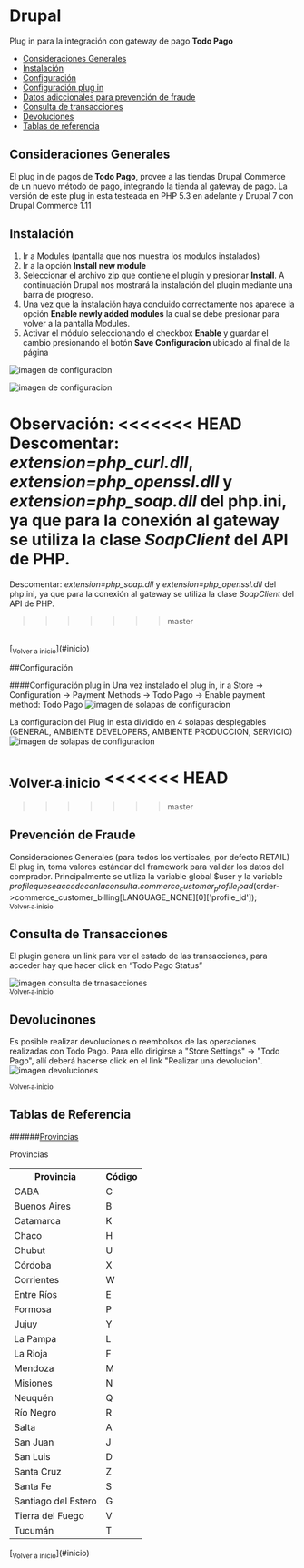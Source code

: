 <a name="inicio"></a>
Drupal
============

Plug in para la integración con gateway de pago <strong>Todo Pago</strong>
- [Consideraciones Generales](#consideracionesgenerales)
- [Instalación](#instalacion)
- [Configuración](#configuracion)
 - [Configuración plug in](#confplugin)
- [Datos adiccionales para prevención de fraude](#cybersource) 
- [Consulta de transacciones](#constrans)
- [Devoluciones](#devoluciones)
- [Tablas de referencia](#tablas)

[](#consideracionesgenerales)
## Consideraciones Generales
El plug in de pagos de <strong>Todo Pago</strong>, provee a las tiendas Drupal Commerce de un nuevo m&eacute;todo de pago, integrando la tienda al gateway de pago. La versión de este plug in esta testeada en PHP 5.3 en adelante y Drupal 7 con Drupal Commerce  1.11

<a name="instalacion"></a>
## Instalación
1. Ir a Modules (pantalla que nos muestra los modulos instalados)
2.	Ir a la opción <strong>Install new module</strong>
3.	Seleccionar el archivo zip que contiene el plugin y presionar <strong>Install</strong>. A continuación Drupal nos mostrará la instalación del plugin mediante una barra de progreso.
4.	Una vez que la instalación haya concluido correctamente nos aparece la opción <strong>Enable newly added modules</strong> la cual se debe presionar para volver a la pantalla Modules.
5.	Activar el módulo seleccionando el checkbox <strong>Enable</strong> y guardar el cambio presionando el botón <strong>Save Configuracion</strong> ubicado al final de la página

![imagen de configuracion](https://raw.githubusercontent.com/TodoPago/imagenes/master/drupalcommerce/1-instalacion.png)

![imagen de configuracion](https://raw.githubusercontent.com/TodoPago/imagenes/master/drupalcommerce/2-activacion.PNG)

Observaci&oacute;n:
<<<<<<< HEAD
Descomentar: <em>extension=php_curl.dll</em>, <em>extension=php_openssl.dll</em> y <em>extension=php_soap.dll</em> del php.ini, ya que para la conexión al gateway se utiliza la clase <em>SoapClient</em> del API de PHP.
=======
Descomentar: <em>extension=php_soap.dll</em> y <em>extension=php_openssl.dll</em> del php.ini, ya que para la conexión al gateway se utiliza la clase <em>SoapClient</em> del API de PHP.
>>>>>>> master
<br />
[<sub>Volver a inicio</sub>](#inicio)

<a name="configuracion"></a>
##Configuración

<a name="confplugin"></a>
####Configuración plug in
Una vez instalado el plug in, ir a Store -> Configuration -> Payment Methods -> Todo Pago -> Enable payment method: Todo Pago ![imagen de solapas de configuracion](https://raw.githubusercontent.com/TodoPago/imagenes/master/drupalcommerce/3-configuracion.png)

La configuracion del Plug in esta dividido en 4 solapas desplegables (GENERAL, AMBIENTE DEVELOPERS, AMBIENTE PRODUCCION, SERVICIO) 
![imagen de solapas de configuracion](https://raw.githubusercontent.com/TodoPago/imagenes/master/drupalcommerce/4-solapas.png)
<br />

[<sub>Volver a inicio</sub>](#inicio)
<<<<<<< HEAD
=======
<a name="tca"></a>
>>>>>>> master

<a name="cybersource"></a>
## Prevención de Fraude

Consideraciones Generales (para todos los verticales, por defecto RETAIL)
El plug in, toma valores estándar del framework para validar los datos del comprador. Principalmente se utiliza la variable global $user y la variable $profile que se accede con la consulta.
commerce_customer_profile_load($order->commerce_customer_billing[LANGUAGE_NONE][0]['profile_id']);
<br />
[<sub>Volver a inicio</sub>](#inicio)

<a name="constrans"></a>
## Consulta de Transacciones
El plugin genera un link para ver el estado de las transacciones,  para acceder hay que hacer click en “Todo Pago Status”

![imagen consulta de trnasacciones](https://raw.githubusercontent.com/TodoPago/imagenes/master/drupalcommerce/5-status%20de%20las%20operaciones.png)<br />
[<sub>Volver a inicio</sub>](#inicio)

<a name="devoluciones"></a>
## Devolucinones
Es posible realizar devoluciones o reembolsos de las operaciones realizadas con Todo Pago. Para ello dirigirse a "Store Settings" -> "Todo Pago", allí deberá hacerse click en el link "Realizar una devolucion".
![imagen devoluciones](https://raw.githubusercontent.com/TodoPago/imagenes/master/drupalcommerce/drupaldevo.png)<br />

[<sub>Volver a inicio</sub>](#inicio)


<a name="tablas"></a>
## Tablas de Referencia
######[Provincias](#p)

<a name="p"></a>
<p>Provincias</p>
<table>
<tr><th>Provincia</th><th>Código</th></tr>
<tr><td>CABA</td><td>C</td></tr>
<tr><td>Buenos Aires</td><td>B</td></tr>
<tr><td>Catamarca</td><td>K</td></tr>
<tr><td>Chaco</td><td>H</td></tr>
<tr><td>Chubut</td><td>U</td></tr>
<tr><td>Córdoba</td><td>X</td></tr>
<tr><td>Corrientes</td><td>W</td></tr>
<tr><td>Entre Ríos</td><td>E</td></tr>
<tr><td>Formosa</td><td>P</td></tr>
<tr><td>Jujuy</td><td>Y</td></tr>
<tr><td>La Pampa</td><td>L</td></tr>
<tr><td>La Rioja</td><td>F</td></tr>
<tr><td>Mendoza</td><td>M</td></tr>
<tr><td>Misiones</td><td>N</td></tr>
<tr><td>Neuquén</td><td>Q</td></tr>
<tr><td>Río Negro</td><td>R</td></tr>
<tr><td>Salta</td><td>A</td></tr>
<tr><td>San Juan</td><td>J</td></tr>
<tr><td>San Luis</td><td>D</td></tr>
<tr><td>Santa Cruz</td><td>Z</td></tr>
<tr><td>Santa Fe</td><td>S</td></tr>
<tr><td>Santiago del Estero</td><td>G</td></tr>
<tr><td>Tierra del Fuego</td><td>V</td></tr>
<tr><td>Tucumán</td><td>T</td></tr>
</table>
[<sub>Volver a inicio</sub>](#inicio)

